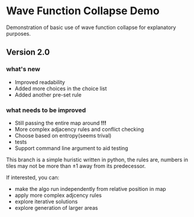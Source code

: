 # Wave Function Collapse Demo

Demonstration of basic use of wave function collapse for explanatory purposes.


## Version 2.0

### what's new
- Improved readability
- Added more choices in the choice list
- Added another pre-set rule

### what needs to be improved
- Still passing the entire map around **!!!**
- More complex adjacency rules and conflict checking
- Choose based on entropy(seems trival)
- tests
- Support command line argument to aid testing



This branch is a simple huristic written in python, the rules are, numbers in tiles may not be more than $\pm 1$ away from its predecessor.

If interested, you can:
- make the algo run independently from relative position in map
- apply more complex adjcency rules
- explore iterative solutions
- explore generation of larger areas